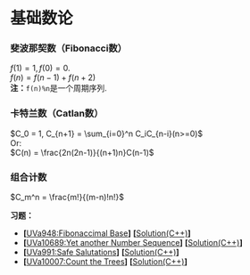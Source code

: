 # 基础数论
### 斐波那契数（Fibonacci数）
$f(1) = 1, f(0) = 0.$   
$f(n) = f(n-1) + f(n+2)$   
**注：**`f(n)%n`是一个周期序列.

### 卡特兰数（Catlan数）
$C_0 = 1, C_{n+1} = \sum_{i=0}^n C_iC_{n-i}(n>=0)$  
Or:  
$C(n) = \frac{2n(2n-1)}{(n+1)n}C(n-1)$

### 组合计数
$C_m^n = \frac{m!}{(m-n)!n!}$

**习题：**  
* **[**[UVa948:Fibonaccimal Base](https://vjudge.net/problem/UVA-948)**]** **[**[Solution(C++)]()**]**
* **[**[UVa10689:Yet another Number Sequence](https://vjudge.net/problem/UVA-10689)**]** **[**[Solution(C++)]()**]**
* **[**[UVa991:Safe Salutations](https://vjudge.net/problem/UVA-991)**]** **[**[Solution(C++)]()**]**
* **[**[UVa10007:Count the Trees](https://vjudge.net/problem/UVA-10007)**]** **[**[Solution(C++)]()**]**
